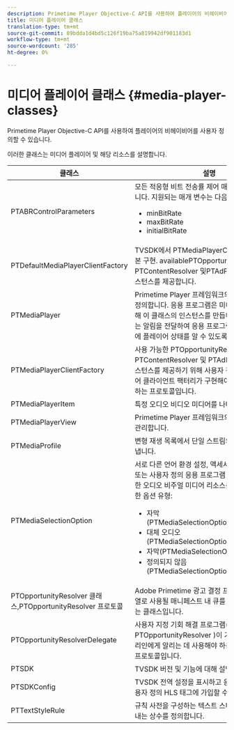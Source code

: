 ```yaml
---
description: Primetime Player Objective-C API를 사용하여 플레이어의 비헤이비어를 사용자 정의할 수 있습니다.
title: 미디어 플레이어 클래스
translation-type: tm+mt
source-git-commit: 89bdda1d4bd5c126f19ba75a819942df901183d1
workflow-type: tm+mt
source-wordcount: '285'
ht-degree: 0%

---
```



# 미디어 플레이어 클래스 {#media-player-classes}

Primetime Player Objective-C API를 사용하여 플레이어의 비헤이비어를 사용자 정의할 수 있습니다.

이러한 클래스는 미디어 플레이어 및 해당 리소스를 설명합니다.

| 클래스 | 설명 |
|---|---|
| PTABRControlParameters | 모든 적응형 비트 전송률 제어 매개 변수를 캡슐화합니다. 지원되는 매개 변수는 다음과 같습니다.<ul><li>minBitRate</li><li>maxBitRate</li><li>initialBitRate</li></ul> |
| PTDefaultMediaPlayerClientFactory | TVSDK에서 PTMediaPlayerClientFactors의 기본 구현. availablePTOpportunityResolver, PTContentResolver 및PTAdPolicySelector 인스턴스를 제공합니다. |
| PTMediaPlayer | Primetime Player 프레임워크의 루트 구성 요소를 정의합니다. 응용 프로그램은 미디어를 재생하기 위해 이 클래스의 인스턴스를 만듭니다. 이 구성 요소는 알림을 전달하여 응용 프로그램에서 지정된 시간에 플레이어 상태를 알 수 있도록 합니다. |
| PTMediaPlayerClientFactory | 사용 가능한 PTOpportunityResolver, PTContentResolver 및 PTAdPolicySelector 인스턴스를 제공하기 위해 사용자 정의 미디어 플레이어 클라이언트 팩터리가 구현해야 하는 방법을 설명하는 프로토콜입니다. |
| PTMediaPlayerItem | 특정 오디오 비디오 미디어를 나타냅니다. |
| PTMediaPlayerView | Primetime Player 프레임워크의 보기 구성 요소를 관리합니다. |
| PTMediaProfile | 변형 재생 목록에서 단일 스트림의 프로파일을 나타냅니다. |
| PTMediaSelectionOption | 서로 다른 언어 환경 설정, 액세서빌러티 요구 사항 또는 사용자 정의 응용 프로그램 구성을 수용하기 위한 오디오 비주얼 미디어 리소스를 나타냅니다. 유효한 옵션 유형:<ul><li>자막(PTMediaSelectionOptionTypeSubtitle)</li><li>대체 오디오(PTMediaSelectionOptionTypeAudio)</li><li>자막(PTMediaSelectionOptionTypeCC)</li><li>정의되지 않음(PTMediaSelectionOptionTypeUndefined)</li></ul> |
| PTOpportunityResolver 클래스,PTOpportunityResolver 프로토콜 | Adobe Primetime 광고 결정 프로세스를 위한 배열로 사용될 매니페스트 내 큐를 처리하는 데 사용되는 클래스입니다. |
| PTOpportunityResolverDelegate | 사용자 지정 기회 해결 프로그램( PTOpportunityResolver )이 기회 해결 상태를 대리인에게 알리는 데 사용해야 하는 방법을 설명하는 프로토콜입니다. |
| PTSDK | TVSDK 버전 및 기능에 대해 설명합니다. |
| PTSDKConfig | TVSDK 전역 설정을 표시하고 응용 프로그램이 사용자 정의 HLS 태그에 가입할 수 있도록 합니다. |
| PTTextStyleRule | 규칙 사전을 구성하는 텍스트 스타일 속성 키를 나타내는 상수를 정의합니다. |
